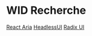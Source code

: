 # WID Recherche

[React Aria](https://react-spectrum.adobe.com/react-aria/index.html)
[HeadlessUI](https://headlessui.com/)
[Radix UI](https://www.radix-ui.com/)
